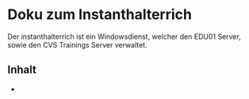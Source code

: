 # Doku zum Instanthalterrich

Der instanthalterrich ist ein Windowsdienst, welcher den EDU01 Server, sowie den CVS Trainings Server verwaltet.


## Inhalt

- 